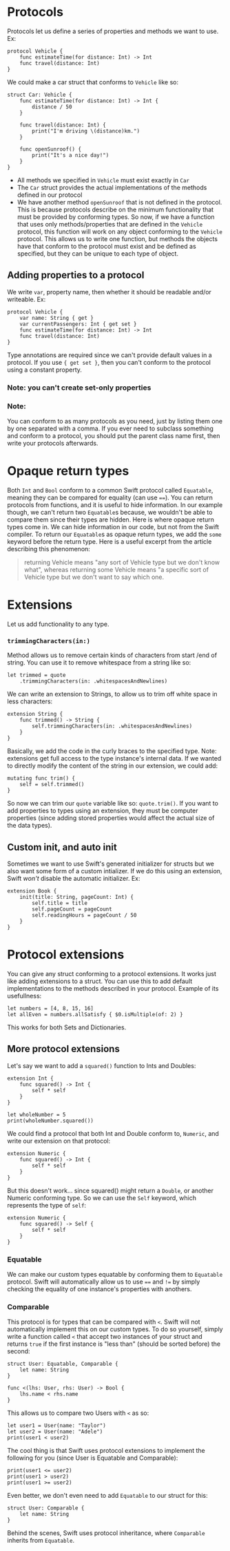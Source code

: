 # Protocols
Protocols let us define a series of properties and methods we want
to use. Ex:
```
protocol Vehicle {
    func estimateTime(for distance: Int) -> Int
    func travel(distance: Int)
}
```
We could make a car struct that conforms to `Vehicle` like so:
```
struct Car: Vehicle {
    func estimateTime(for distance: Int) -> Int {
        distance / 50
    }

    func travel(distance: Int) {
        print("I'm driving \(distance)km.")
    }

    func openSunroof() {
        print("It's a nice day!")
    }
}
```
- All methods we specified in `Vehicle` must exist exactly in
    `Car`
- The `Car` struct provides the actual implementations of the 
    methods defined in our protocol
- We have another method `openSunroof` that is not defined in the
    protocol. This is because protocols describe on the minimum
    functionality that must be provided by conforming types.
So now, if we have a function that uses only methods/properties
that are defined in the `Vehicle` protocol, this function will
work on any object conforming to the `Vehicle` protocol. This
allows us to write one function, but methods the objects have that
conform to the protocol must exist and be defined as specified,
but they can be unique to each type of object.
## Adding properties to a protocol
We write `var`, property name, then whether it should be readable
and/or writeable. Ex:
```
protocol Vehicle {
    var name: String { get }
    var currentPassengers: Int { get set }
    func estimateTime(for distance: Int) -> Int
    func travel(distance: Int)
}
```
Type annotations are required since we can't provide default 
values in a protocol. If you use `{ get set }`, then you can't
conform to the protocol using a constant property.
### Note: you can't create set-only properties
### Note:
You can conform to as many protocols as you need, just by listing them one by one separated with a comma. If you ever need to subclass something and conform to a protocol, you should put the parent class name first, then write your protocols afterwards.
# Opaque return types
Both `Int` and `Bool` conform to a common Swift protocol called 
`Equatable`, meaning they can be compared for equality (can use
`==`). You can return protocols from functions, and it is useful
to hide information. In our example though, we can't return two
`Equatable`s because, we wouldn't be able to compare them since
their types are hidden. Here is where opaque return types come in.
We can hide information in our code, but not from the Swift
compiler. To return our `Equatable`s as opaque return types, we
add the `some` keyword before the return type. Here is a useful
excerpt from the article describing this phenomenon:
> returning Vehicle means "any sort of Vehicle type but we don't 
know what", whereas returning some Vehicle means "a specific sort
of Vehicle type but we don't want to say which one.
# Extensions
Let us add functionality to any type.
### `trimmingCharacters(in:)`
Method allows us to remove certain kinds of characters from start
/end of string. You can use it to remove whitespace from a string
like so:
```
let trimmed = quote
    .trimmingCharacters(in: .whitespacesAndNewlines)
```
We can write an extension to Strings, to allow us to trim off
white space in less characters:
```
extension String {
    func trimmed() -> String {
        self.trimmingCharacters(in: .whitespacesAndNewlines)
    }
}
```
Basically, we add the code in the curly braces to the specified
type. Note: extensions get full access to the type instance's 
internal data. If we wanted to directly modify the content of the
string in our extension, we could add:
```
mutating func trim() {
    self = self.trimmed()
}
```
So now we can trim our `quote` variable like so: `quote.trim()`.
If you want to add properties to types using an extension, they
must be computer properties (since adding stored properties would
affect the actual size of the data types).
## Custom init, and auto init
Sometimes we want to use Swift's generated initializer for structs
but we also want some form of a custom intializer. If we do this
using an extension, Swift *won't* disable the automatic
initializer. Ex:
```
extension Book {
    init(title: String, pageCount: Int) {
        self.title = title
        self.pageCount = pageCount
        self.readingHours = pageCount / 50
    }
}
```
# Protocol extensions
You can give any struct conforming to a protocol extensions. It 
works just like adding extensions to a struct. You can use this
to add default implementations to the methods described in your
protocol. 
Example of its usefullness:
```
let numbers = [4, 8, 15, 16]
let allEven = numbers.allSatisfy { $0.isMultiple(of: 2) }
```
This works for both Sets and Dictionaries.
## More protocol extensions
Let's say we want to add a `squared()` function to Ints and
Doubles:
```
extension Int {
    func squared() -> Int {
        self * self
    }
}

let wholeNumber = 5
print(wholeNumber.squared())
```
We could find a protocol that both Int and Double conform to, 
`Numeric`, and write our extension on that protocol:
```
extension Numeric {
    func squared() -> Int {
        self * self
    }
}
```
But this doesn't work... since squared() might return a `Double`,
or another Numeric conforming type. So we can use the `Self`
keyword, which represents the type of `self`:
```
extension Numeric {
    func squared() -> Self {
        self * self
    }
}
```
### Equatable
We can make our custom types equatable by conforming them to
`Equatable` protocol. Swift will automatically allow us to use
`==` and `!=` by simply checking the equality of one instance's
properties with anothers.
### Comparable
This protocol is for types that can be compared with `<`. Swift
will not automatically implement this on our custom types. To do
so yourself, simply write a function called `<` that accept two 
instances of your struct and returns `true` if the first instance
is "less than" (should be sorted before) the second:
```
struct User: Equatable, Comparable {
    let name: String
}

func <(lhs: User, rhs: User) -> Bool {
    lhs.name < rhs.name
}
```
This allows us to compare two Users with `<` as so:
```
let user1 = User(name: "Taylor")
let user2 = User(name: "Adele")
print(user1 < user2)
```
The cool thing is that Swift uses protocol extensions to implement
the following for you (since User is Equatable and Comparable):
```
print(user1 <= user2)
print(user1 > user2)
print(user1 >= user2)
```
Even better, we don't even need to add `Equatable` to our struct
for this:
```
struct User: Comparable {
    let name: String
}
```
Behind the scenes, Swift uses protocol inheritance, where 
`Comparable` inherits from `Equatable`. 
